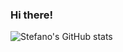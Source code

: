 ### Hi there!


![Stefano's GitHub stats](https://github-readme-stats.vercel.app/api?username=StePoli-00&show_icons=true&theme=transparent&rank_icon=github&count_private=true)


<!--[![Top Langs](https://github-readme-stats.vercel.app/api/top-langs/?username=anuraghazra&hide_progress=true&langs_count=10&theme=transparent)](url)
-->

<!--
**StePoli-00/StePoli-00** is a ✨ _special_ ✨ repository because its `README.md` (this file) appears on your GitHub profile.

Here are some ideas to get you started:

- 🔭 I’m currently working on ...
- 🌱 I’m currently learning ...
- 👯 I’m looking to collaborate on ...
- 🤔 I’m looking for help with ...
- 💬 Ask me about ...
- 📫 How to reach me: ...
- 😄 Pronouns: ...
- ⚡ Fun fact: ...
-->
